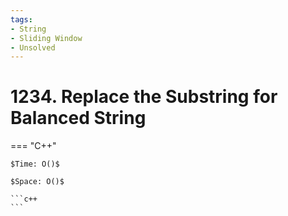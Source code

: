 ```yaml
---
tags:
- String
- Sliding Window
- Unsolved
---
```



# 1234. Replace the Substring for Balanced String

=== "C++"

    $Time: O()$

    $Space: O()$

    ```c++
    ```
